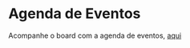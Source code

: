 # Agenda de Eventos

Acompanhe o board com a agenda de eventos, [aqui](https://github.com/orgs/reactjs-ceara/projects/2)

